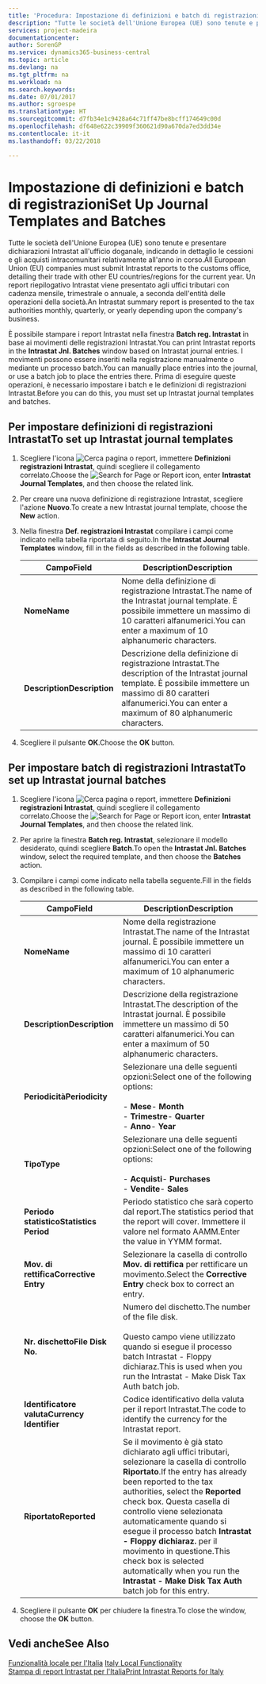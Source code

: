 ```yaml
---
title: 'Procedura: Impostazione di definizioni e batch di registrazioni'
description: "Tutte le società dell'Unione Europea (UE) sono tenute e presentare dichiarazioni Intrastat all'ufficio doganale, indicando in dettaglio le cessioni e gli acquisti intracomunitari relativamente all'anno in corso."
services: project-madeira
documentationcenter: 
author: SorenGP
ms.service: dynamics365-business-central
ms.topic: article
ms.devlang: na
ms.tgt_pltfrm: na
ms.workload: na
ms.search.keywords: 
ms.date: 07/01/2017
ms.author: sgroespe
ms.translationtype: HT
ms.sourcegitcommit: d7fb34e1c9428a64c71ff47be8bcff174649c00d
ms.openlocfilehash: df648e622c39909f360621d90a670da7ed3dd34e
ms.contentlocale: it-it
ms.lasthandoff: 03/22/2018

---
```

# <a name="set-up-journal-templates-and-batches"></a><span data-ttu-id="684b9-103">Impostazione di definizioni e batch di registrazioni</span><span class="sxs-lookup"><span data-stu-id="684b9-103">Set Up Journal Templates and Batches</span></span>
<span data-ttu-id="684b9-104">Tutte le società dell'Unione Europea (UE) sono tenute e presentare dichiarazioni Intrastat all'ufficio doganale, indicando in dettaglio le cessioni e gli acquisti intracomunitari relativamente all'anno in corso.</span><span class="sxs-lookup"><span data-stu-id="684b9-104">All European Union (EU) companies must submit Intrastat reports to the customs office, detailing their trade with other EU countries/regions for the current year.</span></span> <span data-ttu-id="684b9-105">Un report riepilogativo Intrastat viene presentato agli uffici tributari con cadenza mensile, trimestrale o annuale, a seconda dell'entità delle operazioni della società.</span><span class="sxs-lookup"><span data-stu-id="684b9-105">An Intrastat summary report is presented to the tax authorities monthly, quarterly, or yearly depending upon the company's business.</span></span>  

<span data-ttu-id="684b9-106">È possibile stampare i report Intrastat nella finestra **Batch reg. Intrastat** in base ai movimenti delle registrazioni Intrastat.</span><span class="sxs-lookup"><span data-stu-id="684b9-106">You can print Intrastat reports in the **Intrastat Jnl. Batches** window based on Intrastat journal entries.</span></span> <span data-ttu-id="684b9-107">I movimenti possono essere inseriti nella registrazione manualmente o mediante un processo batch.</span><span class="sxs-lookup"><span data-stu-id="684b9-107">You can manually place entries into the journal, or use a batch job to place the entries there.</span></span> <span data-ttu-id="684b9-108">Prima di eseguire queste operazioni, è necessario  impostare i batch e le definizioni di registrazioni Intrastat.</span><span class="sxs-lookup"><span data-stu-id="684b9-108">Before you can do this, you must set up Intrastat journal templates and batches.</span></span>  

## <a name="to-set-up-intrastat-journal-templates"></a><span data-ttu-id="684b9-109">Per impostare definizioni di registrazioni Intrastat</span><span class="sxs-lookup"><span data-stu-id="684b9-109">To set up Intrastat journal templates</span></span>  

1.  <span data-ttu-id="684b9-110">Scegliere l'icona ![Cerca pagina o report](../../media/ui-search/search_small.png "icona Cerca pagina o report"), immettere **Definizioni registrazioni Intrastat**, quindi scegliere il collegamento correlato.</span><span class="sxs-lookup"><span data-stu-id="684b9-110">Choose the ![Search for Page or Report](../../media/ui-search/search_small.png "Search for Page or Report icon") icon, enter **Intrastat Journal Templates**, and then choose the related link.</span></span>  
2.  <span data-ttu-id="684b9-111">Per creare una nuova definizione di registrazione Intrastat, scegliere l'azione **Nuovo**.</span><span class="sxs-lookup"><span data-stu-id="684b9-111">To create a new Intrastat journal template, choose the **New** action.</span></span>  
3.  <span data-ttu-id="684b9-112">Nella finestra **Def. registrazioni Intrastat** compilare i campi come indicato nella tabella riportata di seguito.</span><span class="sxs-lookup"><span data-stu-id="684b9-112">In the **Intrastat Journal Templates** window, fill in the fields as described in the following table.</span></span>  

    |<span data-ttu-id="684b9-113">Campo</span><span class="sxs-lookup"><span data-stu-id="684b9-113">Field</span></span>|<span data-ttu-id="684b9-114">Description</span><span class="sxs-lookup"><span data-stu-id="684b9-114">Description</span></span>|  
    |---------------------------------|---------------------------------------|  
    |<span data-ttu-id="684b9-115">**Nome**</span><span class="sxs-lookup"><span data-stu-id="684b9-115">**Name**</span></span>|<span data-ttu-id="684b9-116">Nome della definizione di registrazione Intrastat.</span><span class="sxs-lookup"><span data-stu-id="684b9-116">The name of the Intrastat journal template.</span></span> <span data-ttu-id="684b9-117">È possibile immettere un massimo di 10 caratteri alfanumerici.</span><span class="sxs-lookup"><span data-stu-id="684b9-117">You can enter a maximum of 10 alphanumeric characters.</span></span>|  
    |<span data-ttu-id="684b9-118">**Description**</span><span class="sxs-lookup"><span data-stu-id="684b9-118">**Description**</span></span>|<span data-ttu-id="684b9-119">Descrizione della definizione di registrazione Intrastat.</span><span class="sxs-lookup"><span data-stu-id="684b9-119">The description of the Intrastat journal template.</span></span> <span data-ttu-id="684b9-120">È possibile immettere un massimo di 80 caratteri alfanumerici.</span><span class="sxs-lookup"><span data-stu-id="684b9-120">You can enter a maximum of 80 alphanumeric characters.</span></span>|  

4.  <span data-ttu-id="684b9-121">Scegliere il pulsante **OK**.</span><span class="sxs-lookup"><span data-stu-id="684b9-121">Choose the **OK** button.</span></span>  

## <a name="to-set-up-intrastat-journal-batches"></a><span data-ttu-id="684b9-122">Per impostare batch di registrazioni Intrastat</span><span class="sxs-lookup"><span data-stu-id="684b9-122">To set up Intrastat journal batches</span></span>  

1.  <span data-ttu-id="684b9-123">Scegliere l'icona ![Cerca pagina o report](../../media/ui-search/search_small.png "icona Cerca pagina o report"), immettere **Definizioni registrazioni Intrastat**, quindi scegliere il collegamento correlato.</span><span class="sxs-lookup"><span data-stu-id="684b9-123">Choose the ![Search for Page or Report](../../media/ui-search/search_small.png "Search for Page or Report icon") icon, enter **Intrastat Journal Templates**, and then choose the related link.</span></span>  
2.  <span data-ttu-id="684b9-124">Per aprire la finestra **Batch reg. Intrastat**, selezionare il modello desiderato, quindi scegliere **Batch**.</span><span class="sxs-lookup"><span data-stu-id="684b9-124">To open the **Intrastat Jnl. Batches** window, select the required template, and then choose the **Batches** action.</span></span>  
3.  <span data-ttu-id="684b9-125">Compilare i campi come indicato nella tabella seguente.</span><span class="sxs-lookup"><span data-stu-id="684b9-125">Fill in the fields as described in the following table.</span></span>  

    |<span data-ttu-id="684b9-126">Campo</span><span class="sxs-lookup"><span data-stu-id="684b9-126">Field</span></span>|<span data-ttu-id="684b9-127">Description</span><span class="sxs-lookup"><span data-stu-id="684b9-127">Description</span></span>|  
    |---------------------------------|---------------------------------------|  
    |<span data-ttu-id="684b9-128">**Nome**</span><span class="sxs-lookup"><span data-stu-id="684b9-128">**Name**</span></span>|<span data-ttu-id="684b9-129">Nome della registrazione Intrastat.</span><span class="sxs-lookup"><span data-stu-id="684b9-129">The name of the Intrastat journal.</span></span> <span data-ttu-id="684b9-130">È possibile immettere un massimo di 10 caratteri alfanumerici.</span><span class="sxs-lookup"><span data-stu-id="684b9-130">You can enter a maximum of 10 alphanumeric characters.</span></span>|  
    |<span data-ttu-id="684b9-131">**Description**</span><span class="sxs-lookup"><span data-stu-id="684b9-131">**Description**</span></span>|<span data-ttu-id="684b9-132">Descrizione della registrazione Intrastat.</span><span class="sxs-lookup"><span data-stu-id="684b9-132">The description of the Intrastat journal.</span></span> <span data-ttu-id="684b9-133">È possibile immettere un massimo di 50 caratteri alfanumerici.</span><span class="sxs-lookup"><span data-stu-id="684b9-133">You can enter a maximum of 50 alphanumeric characters.</span></span>|  
    |<span data-ttu-id="684b9-134">**Periodicità**</span><span class="sxs-lookup"><span data-stu-id="684b9-134">**Periodicity**</span></span>|<span data-ttu-id="684b9-135">Selezionare una delle seguenti opzioni:</span><span class="sxs-lookup"><span data-stu-id="684b9-135">Select one of the following options:</span></span><br /><br /> <span data-ttu-id="684b9-136">-   **Mese**</span><span class="sxs-lookup"><span data-stu-id="684b9-136">-   **Month**</span></span><br /><span data-ttu-id="684b9-137">-   **Trimestre**</span><span class="sxs-lookup"><span data-stu-id="684b9-137">-   **Quarter**</span></span><br /><span data-ttu-id="684b9-138">-   **Anno**</span><span class="sxs-lookup"><span data-stu-id="684b9-138">-   **Year**</span></span>|  
    |<span data-ttu-id="684b9-139">**Tipo**</span><span class="sxs-lookup"><span data-stu-id="684b9-139">**Type**</span></span>|<span data-ttu-id="684b9-140">Selezionare una delle seguenti opzioni:</span><span class="sxs-lookup"><span data-stu-id="684b9-140">Select one of the following options:</span></span><br /><br /> <span data-ttu-id="684b9-141">-   **Acquisti**</span><span class="sxs-lookup"><span data-stu-id="684b9-141">-   **Purchases**</span></span><br /><span data-ttu-id="684b9-142">-   **Vendite**</span><span class="sxs-lookup"><span data-stu-id="684b9-142">-   **Sales**</span></span>|  
    |<span data-ttu-id="684b9-143">**Periodo statistico**</span><span class="sxs-lookup"><span data-stu-id="684b9-143">**Statistics Period**</span></span>|<span data-ttu-id="684b9-144">Periodo statistico che sarà coperto dal report.</span><span class="sxs-lookup"><span data-stu-id="684b9-144">The statistics period that the report will cover.</span></span> <span data-ttu-id="684b9-145">Immettere il valore nel formato AAMM.</span><span class="sxs-lookup"><span data-stu-id="684b9-145">Enter the value in YYMM format.</span></span>|  
    |<span data-ttu-id="684b9-146">**Mov. di rettifica**</span><span class="sxs-lookup"><span data-stu-id="684b9-146">**Corrective Entry**</span></span>|<span data-ttu-id="684b9-147">Selezionare la casella di controllo **Mov. di rettifica** per rettificare un movimento.</span><span class="sxs-lookup"><span data-stu-id="684b9-147">Select the **Corrective Entry** check box to correct an entry.</span></span>|  
    |<span data-ttu-id="684b9-148">**Nr. dischetto**</span><span class="sxs-lookup"><span data-stu-id="684b9-148">**File Disk No.**</span></span>|<span data-ttu-id="684b9-149">Numero del dischetto.</span><span class="sxs-lookup"><span data-stu-id="684b9-149">The number of the file disk.</span></span><br /><br /> <span data-ttu-id="684b9-150">Questo campo viene utilizzato quando si esegue il processo batch Intrastat - Floppy dichiaraz.</span><span class="sxs-lookup"><span data-stu-id="684b9-150">This is used when you run the Intrastat - Make Disk Tax Auth batch job.</span></span>|  
    |<span data-ttu-id="684b9-151">**Identificatore valuta**</span><span class="sxs-lookup"><span data-stu-id="684b9-151">**Currency Identifier**</span></span>|<span data-ttu-id="684b9-152">Codice identificativo della valuta per il report Intrastat.</span><span class="sxs-lookup"><span data-stu-id="684b9-152">The code to identify the currency for the Intrastat report.</span></span>|  
    |<span data-ttu-id="684b9-153">**Riportato**</span><span class="sxs-lookup"><span data-stu-id="684b9-153">**Reported**</span></span>|<span data-ttu-id="684b9-154">Se il movimento è già stato dichiarato agli uffici tributari, selezionare la casella di controllo **Riportato**.</span><span class="sxs-lookup"><span data-stu-id="684b9-154">If the entry has already been reported to the tax authorities, select the **Reported** check box.</span></span> <span data-ttu-id="684b9-155">Questa casella di controllo viene selezionata automaticamente quando si esegue il processo batch **Intrastat - Floppy dichiaraz.** per il movimento in questione.</span><span class="sxs-lookup"><span data-stu-id="684b9-155">This check box is selected automatically when you run the **Intrastat - Make Disk Tax Auth** batch job for this entry.</span></span>|  

4.  <span data-ttu-id="684b9-156">Scegliere il pulsante **OK** per chiudere la finestra.</span><span class="sxs-lookup"><span data-stu-id="684b9-156">To close the window, choose the **OK** button.</span></span>  

## <a name="see-also"></a><span data-ttu-id="684b9-157">Vedi anche</span><span class="sxs-lookup"><span data-stu-id="684b9-157">See Also</span></span>  
  <span data-ttu-id="684b9-158">[Funzionalità locale per l'Italia](italy-local-functionality.md) </span><span class="sxs-lookup"><span data-stu-id="684b9-158">[Italy Local Functionality](italy-local-functionality.md) </span></span>  
 [<span data-ttu-id="684b9-159">Stampa di report Intrastat per l'Italia</span><span class="sxs-lookup"><span data-stu-id="684b9-159">Print Intrastat Reports for Italy</span></span>](how-to-print-intrastat-reports-for-italy.md)

